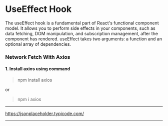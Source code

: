 # UseEffect Hook
The useEffect hook is a fundamental part of React's functional component model. It allows you to perform side effects in your components, such as data fetching, DOM manipulation, and subscription management, after the component has rendered. useEffect takes two arguments: a function and an optional array of dependencies.

### Network Fetch With Axios
#### 1. Install axios using command

> npm install axios
 
or

> npm i axios   

<hr/>

https://jsonplaceholder.typicode.com/

<hr/>
